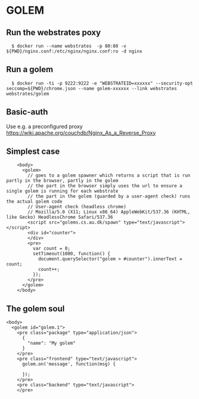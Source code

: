 # GOLEM


## Run the webstrates poxy

      $ docker run --name webstrates  -p 80:80 -v ${PWD}/nginx.conf:/etc/nginx/nginx.conf:ro -d nginx

## Run a golem

      $ docker run -ti -p 9222:9222 -e "WEBSTRATEID=xxxxxx" --security-opt seccomp=${PWD}/chrome.json --name golem-xxxxxx --link webstrates webstrates/golem

## Basic-auth

Use e.g. a preconfigured proxy
https://wiki.apache.org/couchdb/Nginx_As_a_Reverse_Proxy

## Simplest case

        <body>
          <golem>
            // goes to a golem spawner which returns a script that is run partly in the browser, partly in the golem
            // the part in the browser simply uses the url to ensure a single golem is running for each webstrate
            // the part in the golem (guarded by a user-agent check) runs the actual golem code
            // User-agent check (headless chrome) 
            // Mozilla/5.0 (X11; Linux x86_64) AppleWebKit/537.36 (KHTML, like Gecko) HeadlessChrome Safari/537.36
            <script src="golems.cs.au.dk/spawn" type="text/javascript"></script>
            <div id="counter">
            </div>
            <pre>
              var count = 0;
              setTimeout(1000, function() {
                document.querySelector("golem > #counter").innerText = count;
                count++;
              });
            </pre>
          </golem>
        </body>

## The golem soul

    <body>
      <golem id="golem.1">
        <pre class="package" type="application/json">
          {
            "name": "My golem"
          }
        </pre>
        <pre class="frontend" type="text/javascript">
          golem.on('message', function(msg) {

          });
        </pre>
        <pre class="backend" type="text/javascript">
        </pre>
